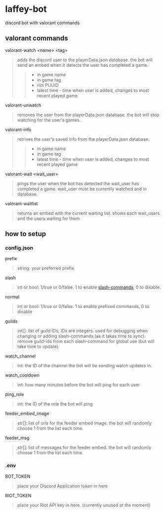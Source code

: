 # laffey-bot
discord bot with valorant commands

## valorant commands
valorant-watch <name\> <tag\>
> adds the discord user to the playerData.json database. the bot will send an embed when it detects the user has completed a game.  
> > - in game name
> > - in game tag
> > - riot PUUID
> > - latest time - time when user is added, changes to most recent played game

valorant-unwatch
> removes the user from the playerData.json database. the bot will stop watching for the user's games.

valorant-info
> retrives the user's saved info from the playerData.json database.
> > - in game name
> > - in game tag
> > - latest time - time when user is added, changes to most recent played game  

valorant-wait <wait_user\>
> pings the user when the bot has detected the wait_user has completed a game. wait_user must be currently watched and in database.

valorant-waitlist
> returns an embed with the current waiting list. shows each wait_users and the users waiting for them

## how to setup
### config.json
prefix
> string: your preferred prefix

slash
> int or bool: 1/true or 0/false. 1 to enable [slash-commands](https://discord.com/blog/slash-commands-are-here), 0 to disable.

normal
> int or bool: 1/true or 0/false. 1 to enable prefixed commands, 0 to disable

guilds
> int[]: list of guild IDs, IDs are integers. used for debugging when changing or adding slash-commands (as it takes time to sync). remove guild-ids from each slash-command for global use (but will take time to update).

watch_channel
> int: the ID of the channel the bot will be sending watch updates in.

watch_cooldown
> int: how many minutes before the bot will ping for each user

ping_role
> int: the ID of the role the bot will ping

feeder_embed_image
> str[]: list of urls for the feeder embed image. the bot will randomly choose 1 from the list each time.

feeder_msg
> str[]: list of messages for the feeder embed. the bot will randomly choose 1 from the list each time.

### .env
BOT_TOKEN
> place your Discord Application token in here

RIOT_TOKEN
> place your Riot API key in here. (currently unused at the moment)